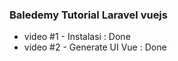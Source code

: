 ### Baledemy Tutorial Laravel vuejs

- video #1 - Instalasi : Done
- video #2 - Generate UI Vue : Done
